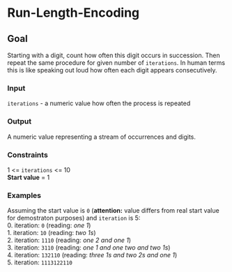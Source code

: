 # Run-Length-Encoding

## Goal
Starting with a digit, count how often this digit occurs in succession.
Then repeat the same procedure for given number of `iterations`.
In human terms this is like speaking out loud how often each digit appears consecutively.

### Input
`iterations` - a numeric value how often the process is repeated

### Output
A numeric value representing a stream of occurrences and digits.

### Constraints
1 <= `iterations` <= 10  
**Start value** = 1

### Examples
Assuming the start value is `0` (**attention:** value differs from real start value for demostraton purposes) and `iteration` is 5:  
0\. iteration: `0` (reading: *one 1*)  
1\. iteration: `10` (reading: *two 1s*)  
2\. iteration: `1110` (reading: *one 2 and one 1*)  
3\. iteration: `3110` (reading: *one 1 and one two and two 1s*)  
4\. iteration: `132110` (reading: *three 1s and two 2s and one 1*)  
5\. iteration: `1113122110`  
